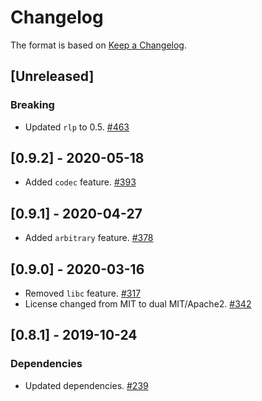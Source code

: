 # Changelog

The format is based on [Keep a Changelog].

[Keep a Changelog]: http://keepachangelog.com/en/1.0.0/

## [Unreleased]
### Breaking
- Updated `rlp` to 0.5. [#463](https://github.com/tetcoin/tetsy-common/pull/463)

## [0.9.2] - 2020-05-18
- Added `codec` feature. [#393](https://github.com/tetcoin/tetsy-common/pull/393)

## [0.9.1] - 2020-04-27
- Added `arbitrary` feature. [#378](https://github.com/tetcoin/tetsy-common/pull/378)

## [0.9.0] - 2020-03-16
- Removed `libc` feature. [#317](https://github.com/tetcoin/tetsy-common/pull/317)
- License changed from MIT to dual MIT/Apache2. [#342](https://github.com/tetcoin/tetsy-common/pull/342)

## [0.8.1] - 2019-10-24
### Dependencies
- Updated dependencies. [#239](https://github.com/tetcoin/tetsy-common/pull/239)
